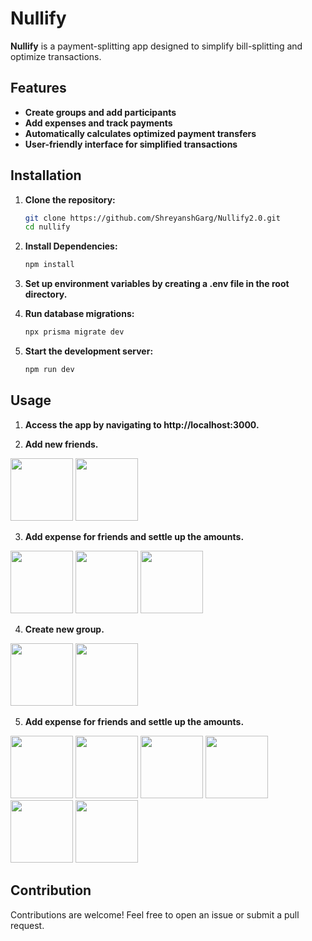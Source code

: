 # **Nullify**

**Nullify** is a payment-splitting app designed to simplify bill-splitting and optimize transactions.

## **Features**
- **Create groups and add participants**
- **Add expenses and track payments**
- **Automatically calculates optimized payment transfers**
- **User-friendly interface for simplified transactions**

## **Installation**

1. **Clone the repository:**

   ```bash
   git clone https://github.com/ShreyanshGarg/Nullify2.0.git
   cd nullify

2. **Install Dependencies:**

   ```bash
   npm install

3. **Set up environment variables by creating a .env file in the root directory.**

4. **Run database migrations:**

   ```bash
   npx prisma migrate dev

5. **Start the development server:**

   ```bash
   npm run dev

## **Usage**

1. **Access the app by navigating to http://localhost:3000.**

2. **Add new friends.**
   
<img src="https://github.com/user-attachments/assets/2431c7ef-c448-48e1-8f4d-f6f898bf49a2" width="100" />
<img src="https://github.com/user-attachments/assets/cebb465d-ac32-4d81-b6ab-c45a2f7877ac" width="100"/>

3. **Add expense for friends and settle up the amounts.**
   
<p align="left">
     <img src="https://github.com/user-attachments/assets/d8e400a2-cfb3-4d40-aca8-3aaf955b22ab" width="100"/>
   <img src="https://github.com/user-attachments/assets/57995f4d-8c3c-4ec4-afb4-74fbea984bfb" width="100"/>
   <img src="https://github.com/user-attachments/assets/c7a71d42-3e8d-4a21-a92f-5934566666c2" width="100"/>
</p>

4. **Create new group.**
   
<p align="left">
     <img src="https://github.com/user-attachments/assets/bc08e1bf-65a3-4610-a089-cc14321debce" width="100"/>
       <img src="https://github.com/user-attachments/assets/d7b661c7-09a4-4e4f-8f3a-b199dfa0fd9a" width="100"/>
</p>

5. **Add expense for friends and settle up the amounts.**

<p align="left">
       <img src="https://github.com/user-attachments/assets/a7d3c34e-f457-4043-adb8-36832508e565" width="100"/>
         <img src="https://github.com/user-attachments/assets/4e8cbbea-3a46-44ea-a437-b4b3fc1f2973" width="100"/>
       <img src="https://github.com/user-attachments/assets/c9078092-e57a-4895-ac74-16f752762ef5" width="100"/>
         <img src="https://github.com/user-attachments/assets/3e5830bc-c5a6-40be-b49f-f51a47d33a35" width="100"/>
           <img src="https://github.com/user-attachments/assets/b08c0123-fc1f-4007-9fc1-a21bd3b3822d" width="100"/>
              <img src="https://github.com/user-attachments/assets/516cfbc9-0a70-4b22-b12b-aa5fd78db7f3" width="100"/>
</p>

## **Contribution**
Contributions are welcome! Feel free to open an issue or submit a pull request.
